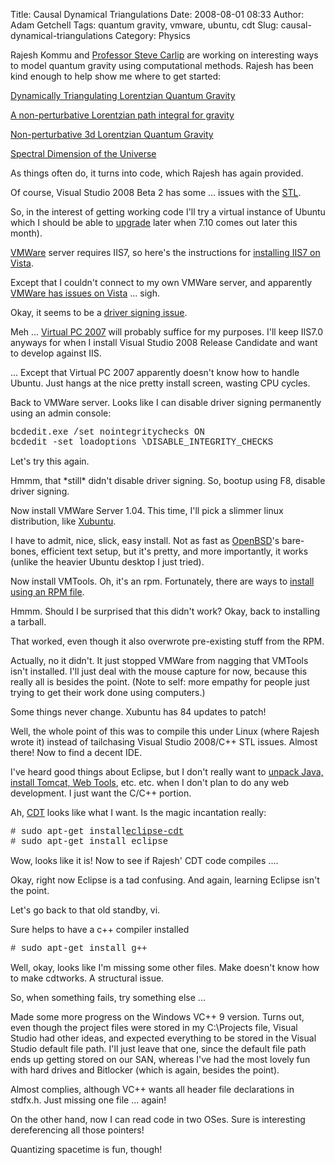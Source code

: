 Title: Causal Dynamical Triangulations
Date: 2008-08-01 08:33
Author: Adam Getchell
Tags: quantum gravity, vmware, ubuntu, cdt
Slug: causal-dynamical-triangulations
Category: Physics

Rajesh Kommu and [Professor Steve
Carlip](http://www.physics.ucdavis.edu/Text/Carlip.html) are working on
interesting ways to model quantum gravity using computational methods.
Rajesh has been kind enough to help show me where to get started:  

[Dynamically Triangulating Lorentzian Quantum
Gravity](http://arxiv.org/PS_cache/hep-th/pdf/0105/0105267v1.pdf)  

[A non-perturbative Lorentzian path integral for
gravity](http://arxiv.org/PS_cache/hep-th/pdf/0002/0002050v3.pdf)  

[Non-perturbative 3d Lorentzian Quantum
Gravity](http://arxiv.org/PS_cache/hep-th/pdf/0011/0011276v2.pdf)  

[Spectral Dimension of the
Universe](http://arxiv.org/PS_cache/hep-th/pdf/0505/0505113v2.pdf)  

As things often do, it turns into code, which Rajesh has again
provided.  

Of course, Visual Studio 2008 Beta 2 has some ... issues with the
[STL](http://blogs.msdn.com/vcblog/archive/2006/08/02/686894.aspx).  

So, in the interest of getting working code I'll try a virtual instance
of Ubuntu which I should be able to
[upgrade](http://www.ubuntu.com/getubuntu/upgrading) later when 7.10
comes out later this month).  

[VMWare](http://register.vmware.com/content/download.html) server
requires IIS7, so here's the instructions for [installing IIS7 on
Vista](http://www.iis.net/articles/view.aspx/IIS7/Deploy-an-IIS7-Server/Installing-IIS7/Install-IIS7-on-Vista).  

Except that I couldn't connect to my own VMWare server, and apparently
[VMWare has issues on
Vista](http://weblogs.asp.net/kdente/archive/2007/03/14/vmware-on-vista-lameness.aspx)
... sigh.  

Okay, it seems to be a [driver signing
issue](http://communities.vmware.com/docs/DOC-1375).  

Meh ... [Virtual PC
2007](http://www.microsoft.com/windows/products/winfamily/virtualpc/default.mspx)
will probably suffice for my purposes. I'll keep IIS7.0 anyways for when
I install Visual Studio 2008 Release Candidate and want to develop
against IIS.  

... Except that Virtual PC 2007 apparently doesn't know how to handle
Ubuntu. Just hangs at the nice pretty install screen, wasting CPU
cycles.  

Back to VMWare server. Looks like I can disable driver signing
permanently using an admin console:  

<span style="font-family: courier new;">bcdedit.exe /set
nointegritychecks ON  
bcdedit -set loadoptions \\DISABLE\_INTEGRITY\_CHECKS  

</span>Let's try this again.  

Hmmm, that \*still\* didn't disable driver signing. So, bootup using F8,
disable driver signing.  

Now install VMWare Server 1.04. This time, I'll pick a slimmer linux
distribution, like [Xubuntu](http://www.xubuntu.org/).  

I have to admit, nice, slick, easy install. Not as fast as
[OpenBSD](http://www.openbsd.org/)'s bare-bones, efficient text setup,
but it's pretty, and more importantly, it works (unlike the heavier
Ubuntu desktop I just tried).  

Now install VMTools. Oh, it's an rpm. Fortunately, there are ways to
[install using an RPM
file](https://ubuntu.wordpress.com/2005/09/23/installing-using-an-rpm-file/).  

Hmmm. Should I be surprised that this didn't work? Okay, back to
installing a tarball.  

That worked, even though it also overwrote pre-existing stuff from the
RPM.  

Actually, no it didn't. It just stopped VMWare from nagging that VMTools
isn't installed. I'll just deal with the mouse capture for now, because
this really all is besides the point. (Note to self: more empathy for
people just trying to get their work done using computers.)  

Some things never change. Xubuntu has 84 updates to patch!  

Well, the whole point of this was to compile this under Linux (where
Rajesh wrote it) instead of tailchasing Visual Studio 2008/C++ STL
issues. Almost there! Now to find a decent IDE.  

I've heard good things about Eclipse, but I don't really want to [unpack
Java, install Tomcat, Web
Tools](https://help.ubuntu.com/community/EclipseWebTools), etc. etc.
when I don't plan to do any web development. I just want the C/C++
portion.  

Ah, [CDT](http://wiki.eclipse.org/index.php/CDT) looks like what I want.
Is the magic incantation really:  

<span style="font-family: courier new;">\# sudo apt-get
install</span>[<span
style="font-family: courier new;">eclipse-cdt</span>](http://packages.ubuntu.com/edgy-backports/devel/eclipse-cdt)<span
style="font-family: courier new;">  
\# sudo apt-get install eclipse</span>  

Wow, looks like it is! Now to see if Rajesh' CDT code compiles ....  

Okay, right now Eclipse is a tad confusing. And again, learning Eclipse
isn't the point.  

Let's go back to that old standby, vi.  

Sure helps to have a c++ compiler installed  

<span style="font-family: courier new;">\# sudo apt-get install
g++</span>  

Well, okay, looks like I'm missing some other files. Make doesn't know
how to make cdtworks. A structural issue.  

So, when something fails, try something else ...  

Made some more progress on the Windows VC++ 9 version. Turns out, even
though the project files were stored in my C:\\Projects file, Visual
Studio had other ideas, and expected everything to be stored in the
Visual Studio default file path. I'll just leave that one, since the
default file path ends up getting stored on our SAN, whereas I've had
the most lovely fun with hard drives and Bitlocker (which is again,
besides the point).  

Almost complies, although VC++ wants all header file declarations in
stdfx.h. Just missing one file ... again!  

On the other hand, now I can read code in two OSes. Sure is interesting
dereferencing all those pointers!  

Quantizing spacetime is fun, though!
